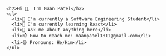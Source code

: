 
      <h2>Hi 👋, I'm Maan Patel</h2>
      <ul>
        <li>🔭 I'm currently a Software Engineering Student</li>
        <li>🌱 I'm currently learning React</li>
        <li>💬 Ask me about anything here</li>
        <li>📫 How to reach me: maanpatel1811@gmail.com</li>
        <li>😄 Pronouns: He/Him</li>
      </ul>
   




                                                                                  




